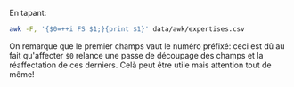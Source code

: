 En tapant:

```bash
awk -F, '{$0=++i FS $1;}{print $1}' data/awk/expertises.csv
```

On remarque que le premier champs vaut le numéro préfixé: ceci est dû au fait qu'affecter `$0` relance une passe de découpage des champs et la réaffectation de ces derniers. Celà peut être utile mais attention tout de même!
